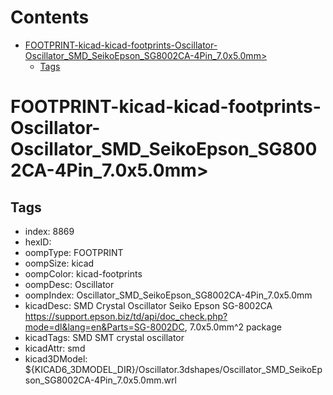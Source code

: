 



Contents
========

* [FOOTPRINT-kicad-kicad-footprints-Oscillator-Oscillator_SMD_SeikoEpson_SG8002CA-4Pin_7.0x5.0mm>](#footprint-kicad-kicad-footprints-oscillator-oscillator_smd_seikoepson_sg8002ca-4pin_70x50mm)
	* [Tags](#tags)

# FOOTPRINT-kicad-kicad-footprints-Oscillator-Oscillator_SMD_SeikoEpson_SG8002CA-4Pin_7.0x5.0mm>

## Tags

- index: 8869
- hexID: 
- oompType: FOOTPRINT
- oompSize: kicad
- oompColor: kicad-footprints
- oompDesc: Oscillator
- oompIndex: Oscillator_SMD_SeikoEpson_SG8002CA-4Pin_7.0x5.0mm
- kicadDesc: SMD Crystal Oscillator Seiko Epson SG-8002CA https://support.epson.biz/td/api/doc_check.php?mode=dl&lang=en&Parts=SG-8002DC, 7.0x5.0mm^2 package
- kicadTags: SMD SMT crystal oscillator
- kicadAttr: smd
- kicad3DModel: ${KICAD6_3DMODEL_DIR}/Oscillator.3dshapes/Oscillator_SMD_SeikoEpson_SG8002CA-4Pin_7.0x5.0mm.wrl
